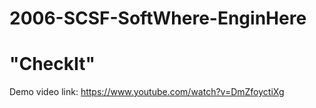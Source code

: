 # 2006-SCSF-SoftWhere-EnginHere
"CheckIt" 
=======
Demo video link: https://www.youtube.com/watch?v=DmZfoyctiXg

